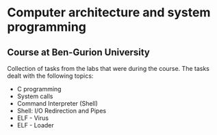 # Computer architecture and system programming
## Course at Ben-Gurion University
Collection of tasks from the labs that were during the course. 
The tasks dealt with the following topics:
* C programming
* System calls
* Command Interpreter (Shell)
* Shell: I/O Redirection and Pipes
* ELF - Virus 
* ELF - Loader 

